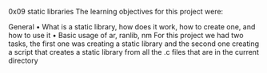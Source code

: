 0x09 static libraries
The learning objectives for this project were:

General
• What is a static library, how does it work, how to create one, and how to use it
• Basic usage of ar, ranlib, nm
For this project we had two tasks, the first one was creating a static library and the second one creating a script that creates a static library from all the .c files that are in the current directory
